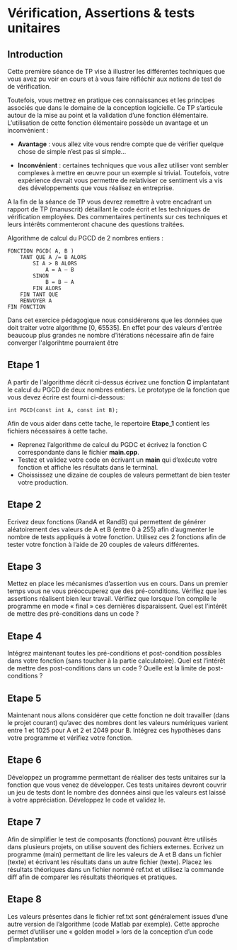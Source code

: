 # Vérification, Assertions & tests unitaires

## Introduction

Cette première séance de TP vise à illustrer les différentes techniques que vous avez pu voir en cours et à vous faire réfléchir aux notions de test de de vérification.

Toutefois, vous mettrez en pratique ces connaissances et les principes associés que dans le domaine de la conception logicielle. Ce TP s’articule autour de la mise au point et la validation d’une fonction élémentaire. L’utilisation de cette fonction élémentaire possède un avantage et un inconvénient :

-	**Avantage** : vous allez vite vous rendre compte que de vérifier quelque chose de simple n’est pas si simple…

-	**Inconvénient** : certaines techniques que vous allez utiliser vont sembler complexes à mettre en œuvre pour un exemple si trivial. Toutefois, votre expérience devrait vous permettre de relativiser ce sentiment vis a vis des développements que vous réalisez en entreprise.

A la fin de la séance de TP vous devrez remettre à votre encadrant un rapport de TP (manuscrit) détaillant le code écrit et les techniques de vérification employées. Des commentaires pertinents sur ces techniques et leurs intérêts commenteront chacune des questions traitées.

Algorithme de calcul du PGCD de 2 nombres entiers :

```
FONCTION PGCD( A, B )
	TANT QUE A /= B ALORS
		SI A > B ALORS
			A = A – B
		SINON
			B = B – A
		FIN ALORS
	FIN TANT QUE
	RENVOYER A
FIN FONCTION
```

Dans cet exercice pédagogique nous considérerons que les données que doit traiter votre algorithme [0, 65535]. En effet pour des valeurs d'entrée beaucoup plus grandes ne nombre d'itérations nécessaire afin de faire converger l'algorihtme pourraient être  

## Etape 1

A partir de l'algorithme décrit ci-dessus écrivez une fonction **C** implantatant le calcul du PGCD de deux nombres entiers. Le prototype de la fonction que vous devez écrire est fourni ci-dessous:

```
int PGCD(const int A, const int B);
```

Afin de vous aider dans cette tache, le repertoire **Etape_1** contient les fichiers nécessaires à cette tache.

- Reprenez l’algorithme de calcul du PGDC et écrivez la fonction C correspondante dans le fichier **main.cpp**.
- Testez et validez votre code en écrivant un **main** qui d’exécute votre fonction et affiche les résultats dans le terminal.
- Choississez une dizaine de couples de valeurs permettant de bien tester votre production.

## Etape 2

Ecrivez deux fonctions (RandA et RandB) qui permettent de générer aléatoirement des valeurs de A et B (entre 0 à 255) afin d’augmenter le nombre de tests appliqués à votre fonction. Utilisez ces 2 fonctions afin de tester votre fonction à l’aide de 20 couples de valeurs différentes.

## Etape 3

Mettez en place les mécanismes d’assertion vus en cours. Dans un premier temps vous ne vous préoccuperez que des pré-conditions. Vérifiez que les assertions réalisent bien leur travail. Vérifiez que lorsque l’on compile le programme en mode « final » ces dernières disparaissent. Quel est l’intérêt de mettre des pré-conditions dans un code ?

## Etape 4

Intégrez maintenant toutes les pré-conditions et post-condition possibles dans votre fonction (sans toucher à la partie calculatoire). Quel est l’intérêt de mettre des post-conditions dans un code ? Quelle est la limite de post-conditions ?

## Etape 5

Maintenant nous allons considérer que cette fonction ne doit travailler (dans le projet courant) qu’avec des nombres dont les valeurs numériques varient entre 1 et 1025 pour A et 2 et 2049 pour B. Intégrez ces hypothèses dans votre programme et vérifiez votre fonction.

## Etape 6

Développez un programme permettant de réaliser des tests unitaires sur la fonction que vous venez de développer. Ces tests unitaires devront couvrir un jeu de tests dont le nombre des données ainsi que les valeurs est laissé à votre appréciation. Développez le code et validez le.

## Etape 7

Afin de simplifier le test de composants (fonctions) pouvant être utilisés dans plusieurs projets, on utilise souvent des fichiers externes. Ecrivez un programme (main) permettant de lire les valeurs de A et B dans un fichier (texte) et écrivant les résultats dans un autre fichier (texte). Placez les résultats théoriques dans un fichier nommé ref.txt et utilisez la commande diff afin de comparer les résultats théoriques et pratiques.

## Etape 8

Les valeurs présentes dans le fichier ref.txt sont généralement issues d’une autre version de l’algorithme (code Matlab par exemple). Cette approche permet d’utiliser une « golden model » lors de la conception d’un code d’implantation
